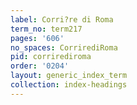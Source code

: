 ```yaml
---
label: Corri?re di Roma
term_no: term217
pages: '606'
no_spaces: CorrirediRoma
pid: corrirediroma
order: '0204'
layout: generic_index_term
collection: index-headings
---
```

